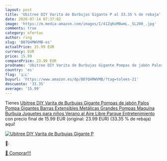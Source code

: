 ```yaml
---
layout: post
title: 'Ubitree DIY Varita de Burbujas Gigante P al 33.35 % de rebaja'
date: 2020-07-14 07:37:02
image: 'https://m.media-amazon.com/images/I/41ZqKoMBwmL._SL200_.jpg'
comments: true
category: ofertas
author: ring
slug: 'B07Q4MWVMB-es'
actualPrice: 15.99 EUR
currency: EUR
price: 15.99
comparePrice: 23.99 EUR
prodname: 'Ubitree DIY Varita de Burbujas Gigante Pompas de jabón Palos Pompa Gigantes Barras Extensibles Metálicas Grandes Pompas Maquina Burbuja Juguetes para niños Verano al Aire Libre Parque Entretenimiento'
country: 'es'
flag: '🇪🇸'
buyurl: 'https://www.amazon.es/dp/B07Q4MWVMB/?tag=tolees-21'
descuento: '33.35'
average: '15.99'
---
```


Tienes [Ubitree DIY Varita de Burbujas Gigante Pompas de jabón Palos Pompa Gigantes Barras Extensibles Metálicas Grandes Pompas Maquina Burbuja Juguetes para niños Verano al Aire Libre Parque Entretenimiento](https://www.amazon.es/dp/B07Q4MWVMB/?tag=tolees-21) con precio final de  15.99 EUR (original: 23.99 EUR) (33.35 %  de rebaja) aqui!

[![Ubitree DIY Varita de Burbujas Gigante P](https://m.media-amazon.com/images/I/41ZqKoMBwmL._SL200_.jpg)](https://www.amazon.es/dp/B07Q4MWVMB/?tag=tolees-21)

🔎:


[🛒 Comprar!!!](https://www.amazon.es/dp/B07Q4MWVMB/?tag=tolees-21)
